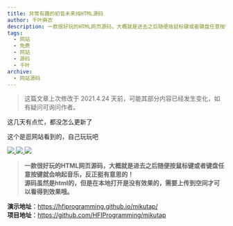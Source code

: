 ```yaml
---
title: 非常有趣的初音未来纯HTML源码
author: 千叶麻衣
description: 一款很好玩的HTML网页源码，大概就是进去之后随便按鼠标键或者键盘任意按键就会响起音乐，反正挺有意思的！
tags:
  - 网站
  - 免费 
  - 网站
  - 源码
  - 千叶
archive: 
  - 网站源码
---
```


> 这篇文章上次修改于 2021.4.24 天前，可能其部分内容已经发生变化，如有疑问可询问作者。


这几天有点忙，都没怎么更新了

这个是逛网站看到的，自己玩玩吧

<a href="https://blog.hidove.cn/usr/uploads/201809/thum-17c01536677111.jpg" data-fancybox="preview" class="image">
  <img src="https://blog.hidove.cn/usr/uploads/201809/thum-17c01536677111.jpg">
</a>


<a href="https://blog.hidove.cn/usr/uploads/201809/thum-8cf71536677111.jpg" data-fancybox="preview" class="image">
  <img src="https://blog.hidove.cn/usr/uploads/201809/thum-8cf71536677111.jpg">
</a>

<a href="https://camo.githubusercontent.com/3b85d114514da54603e7d2f1a88c3fce7dc66eed44e83839e2412380eb47f6d1/68747470733a2f2f692e6c6f6c692e6e65742f323031372f31322f32332f356133653038313237353864612e676966" data-fancybox="preview"  class="image">
  <img src="https://camo.githubusercontent.com/3b85d114514da54603e7d2f1a88c3fce7dc66eed44e83839e2412380eb47f6d1/68747470733a2f2f692e6c6f6c692e6e65742f323031372f31322f32332f356133653038313237353864612e676966">
</a>

> **一款很好玩的HTML网页源码，大概就是进去之后随便按鼠标键或者键盘任意按键就会响起音乐，反正挺有意思的！**  
> **源码虽然是html的，但是在本地打开是没有效果的，需要上传到空间才可以看得到效果哦。** 

**演示地址**：https://hfiprogramming.github.io/mikutap/   
**项目地址**：https://github.com/HFIProgramming/mikutap
